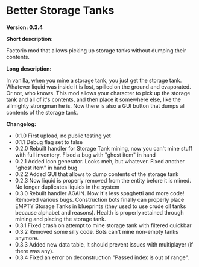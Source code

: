 # Better Storage Tanks

**Version: 0.3.4**

**Short description:**

Factorio mod that allows picking up storage tanks without dumping their contents.

**Long description:**

In vanilla, when you mine a storage tank, you just get the storage tank. Whatever liquid was inside it is lost, spilled on the ground and evaporated. Or not, who knows. This mod allows your character to pick up the storage tank and all of it's contents, and then place it somewhere else, like the allmighty strongman he is.
Now there is also a GUI button that dumps all contents of the storage tank.

**Changelog:**
 - 0.1.0 First upload, no public testing yet
 - 0.1.1 Debug flag set to false
 - 0.2.0 Rebuilt handler for Storage Tank mining, now you can't mine stuff with full inventory. Fixed a bug with "ghost item" in hand
 - 0.2.1 Added icon generator. Looks meh, but whatever. Fixed another "ghost item" in hand bug
 - 0.2.2 Added GUI that allows to dump contents of the storage tank
 - 0.2.3 Now liquid is properly removed from the entity before it is mined. No longer duplicates liquids in the system
 - 0.3.0 Rebuilt handler AGAIN. Now it's less spaghetti and more code! Removed various bugs. Construction bots finally can properly place EMPTY Storage Tanks in blueprints (they used to use crude oil tanks because alphabet and reasons). Health is properly retained through mining and placing the storage tank.
 - 0.3.1 Fixed crash on attempt to mine storage tank with filtered quickbar
 - 0.3.2 Removed some silly code. Bots can't mine non-empty tanks anymore.
 - 0.3.3 Added new data table, it should prevent issues with multiplayer (if there was any).
 - 0.3.4 Fixed an error on deconstruction "Passed index is out of range".
